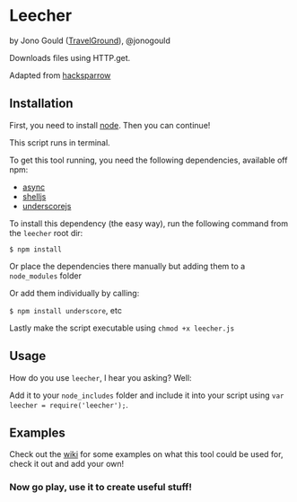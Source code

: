 Leecher
=======

by Jono Gould ([TravelGround](http://github.com/TravelGround)), @jonogould

Downloads files using HTTP.get.

Adapted from [hacksparrow](http://www.hacksparrow.com/using-node-js-to-download-files.html)


## Installation

First, you need to install [node](http://nodejs.org). Then you can continue!

This script runs in terminal.

To get this tool running, you need the following dependencies, available off npm:

- [async](https://github.com/caolan/async)
- [shelljs](http://shelljs.org)
- [underscorejs](http://underscorejs.org)

To install this dependency (the easy way), run the following command from the ``` leecher ``` root dir:

``` $ npm install ```

Or place the dependencies there manually but adding them to a ``` node_modules ``` folder

Or add them individually by calling:

``` $ npm install underscore ```, etc

Lastly make the script executable using ```chmod +x leecher.js```


## Usage

How do you use ``` leecher ```, I hear you asking? Well:

Add it to your ```node_includes``` folder and include it into your script using ```var leecher = require('leecher');```.


## Examples

Check out the [wiki](https://github.com/TravelGround/leecher/wiki) for some examples on what this tool could be used for, check it out and add your own!

### Now go play, use it to create useful stuff!